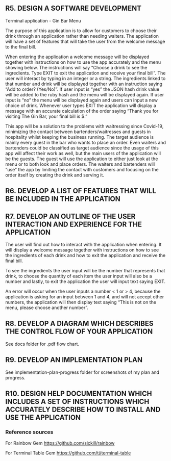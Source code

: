 ## R5. DESIGN A SOFTWARE DEVELOPMENT 
Terminal application - Gin Bar Menu

The purpose of this application is to allow for customers to choose their drink through an application rather than needing waiters. The application will have a set of features that will take the user from the welcome message to the final bill. 

When entering the application a welcome message will be displayed together with instructions on how to use the app accurately and the menu showing below. 
The instructions will say “Choose a drink to see the ingredients. Type EXIT to exit the application and receive your final bill”. The user will interact by typing in an integer or a string.
The ingredients linked to that number and drink will be displayed together with an instruction saying “Add to order? (Yes/No)”. 
If user input is “yes” the JSON hash drink value will be added to the ruby hash and the menu will be displayed again. 
If user input is “no” the menu will be displayed again and users can input a new choice of drink.
Whenever user types EXIT the application will display a message with an accurate calculation of the order saying “Thank you for visiting The Gin Bar, your final bill is $.”

This app will be a solution to the problems with waitressing since Covid-19, minimizing the contact between bartenders/waitresses and guests in hospitality whilst keeping the business running. The target audience is mainly every guest in the bar who wants to place an order. Even waiters and bartenders could be classified as target audience since the usage of this app will affect their work as well, but the main users of the application will be the guests. The guest will use the application to either just look at the menu or to both look and place orders. The waiters and bartenders will “use” the app by limiting the contact with customers and focusing on the order itself by creating the drink and serving it. 

## R6. DEVELOP A LIST OF FEATURES THAT WILL BE INCLUDED IN THE APPLICATION



## R7. DEVELOP AN OUTLINE OF THE USER INTERACTION AND EXPERIENCE FOR THE APPLICATION

The user will find out how to interact with the application when entering. It will display a welcome message together with instructions on how to see the ingredients of each drink and how to exit the application and receive the final bill.

To see the ingredients the user input will be the number that represents that drink, to choose the quantity of each item the user input will also be a number and lastly, to exit the application the user will input text saying EXIT.

An error will occur when the user inputs a number < 1 or > 4, because the application is asking for an input between 1 and 4, and will not accept other numbers, the application will then display text saying “This is not on the menu, please choose another number”.

## R8. DEVELOP A DIAGRAM WHICH DESCRIBES THE CONTROL FLOW OF YOUR APPLICATION

See docs folder for .pdf flow chart.

## R9. DEVELOP AN IMPLEMENTATION PLAN

See implementation-plan-progress folder for screenshots of my plan and progress.

## R10. DESIGN HELP DOCUMENTATION WHICH INCLUDES A SET OF INSTRUCTIONS WHICH ACCURATELY DESCRIBE HOW TO INSTALL AND USE THE APPLICATION


### Reference sources

For Rainbow Gem
https://github.com/sickill/rainbow

For Terminal Table Gem
https://github.com/tj/terminal-table


